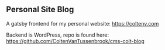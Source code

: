 ## Personal Site Blog

A gatsby frontend for my personal website: https://coltenv.com

Backend is WordPress, repo is found here: https://github.com/ColtenVanTussenbrook/cms-colt-blog
